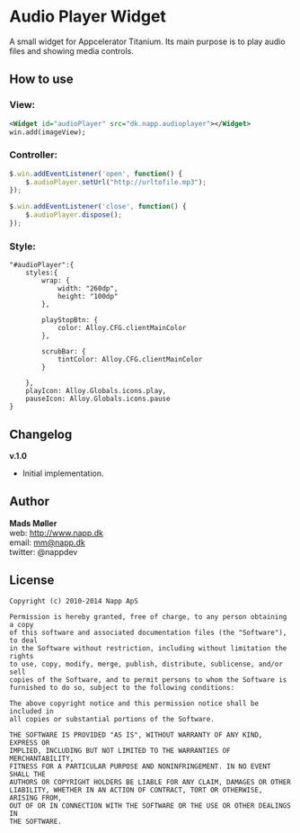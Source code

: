# Audio Player Widget

A small widget for Appcelerator Titanium. Its main purpose is to play audio files and showing media controls.



## How to use

### View:


```xml
<Widget id="audioPlayer" src="dk.napp.audioplayer"></Widget>
win.add(imageView);
```

### Controller:

```javascript
$.win.addEventListener('open', function() {
	$.audioPlayer.setUrl("http://urltofile.mp3");
});

$.win.addEventListener('close', function() {
	$.audioPlayer.dispose();
});
```

### Style:

	"#audioPlayer":{
		styles:{
			wrap: {
				width: "260dp",
				height: "100dp"
			},
			
			playStopBtn: {
				color: Alloy.CFG.clientMainColor
			},
			
			scrubBar: {
				tintColor: Alloy.CFG.clientMainColor
			}
			
		},
		playIcon: Alloy.Globals.icons.play,
		pauseIcon: Alloy.Globals.icons.pause
	}



## Changelog
 

**v.1.0**  

* Initial implementation. 


## Author

**Mads Møller**  
web: http://www.napp.dk  
email: mm@napp.dk  
twitter: @nappdev  


## License

    Copyright (c) 2010-2014 Napp ApS

    Permission is hereby granted, free of charge, to any person obtaining a copy
    of this software and associated documentation files (the "Software"), to deal
    in the Software without restriction, including without limitation the rights
    to use, copy, modify, merge, publish, distribute, sublicense, and/or sell
    copies of the Software, and to permit persons to whom the Software is
    furnished to do so, subject to the following conditions:

    The above copyright notice and this permission notice shall be included in
    all copies or substantial portions of the Software.

    THE SOFTWARE IS PROVIDED "AS IS", WITHOUT WARRANTY OF ANY KIND, EXPRESS OR
    IMPLIED, INCLUDING BUT NOT LIMITED TO THE WARRANTIES OF MERCHANTABILITY,
    FITNESS FOR A PARTICULAR PURPOSE AND NONINFRINGEMENT. IN NO EVENT SHALL THE
    AUTHORS OR COPYRIGHT HOLDERS BE LIABLE FOR ANY CLAIM, DAMAGES OR OTHER
    LIABILITY, WHETHER IN AN ACTION OF CONTRACT, TORT OR OTHERWISE, ARISING FROM,
    OUT OF OR IN CONNECTION WITH THE SOFTWARE OR THE USE OR OTHER DEALINGS IN
    THE SOFTWARE.